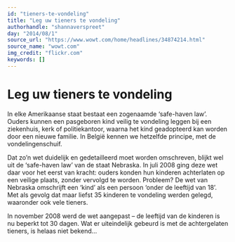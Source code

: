 ```yaml
---
id: "tieners-te-vondeling"
title: "Leg uw tieners te vondeling"
authorhandle: "shannaverspreet"
day: "2014/08/1"
source_url: "https://www.wowt.com/home/headlines/34874214.html"
source_name: "wowt.com"
img_credit: "flickr.com"
keywords: []
---
```

# Leg uw tieners te vondeling
In elke Amerikaanse staat bestaat een zogenaamde ‘safe-haven law’. Ouders kunnen een pasgeboren kind veilig te vondeling leggen bij een ziekenhuis, kerk of politiekantoor, waarna het kind geadopteerd kan worden door een nieuwe familie. In België kennen we hetzelfde principe, met de vondelingenschuif.

Dat zo’n wet duidelijk en gedetailleerd moet worden omschreven, blijkt wel uit de ‘safe-haven law’ van de staat Nebraska. In juli 2008 ging deze wet daar voor het eerst van kracht: ouders konden hun kinderen achterlaten op een veilige plaats, zonder vervolgd te worden. Probleem? De wet van Nebraska omschrijft een ‘kind’ als een persoon ‘onder de leeftijd van 18’. Met als gevolg dat maar liefst 35 kinderen te vondeling werden gelegd, waaronder ook vele tieners.

In november 2008 werd de wet aangepast – de leeftijd van de kinderen is nu beperkt tot 30 dagen. Wat er uiteindelijk gebeurd is met de achtergelaten tieners, is helaas niet bekend…